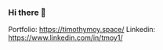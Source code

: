### Hi there 👋

<!--
**TimothyMoy/TimothyMoy** is a ✨ _special_ ✨ repository because its `README.md` (this file) appears on your GitHub profile.

Here are some ideas to get you started:

I am a software Engineer that completed General Assembly's Software Engineering Immersive

- 🔭 I’m currently working on cleaning up css for Buy & Drive
- 🌱 I’m currently learning React & Typescript
- 💬 Ask me about collaborations!
- 📫 How to reach me: timothy.z.moy@gmail.com
- 😄 Pronouns: He/Him
- ⚡ Fun fact: I have 3 dogs, 2 rabbits and a fish.
-->

Portfolio: https://timothymoy.space/
Linkedin: https://www.linkedin.com/in/tmoy1/
